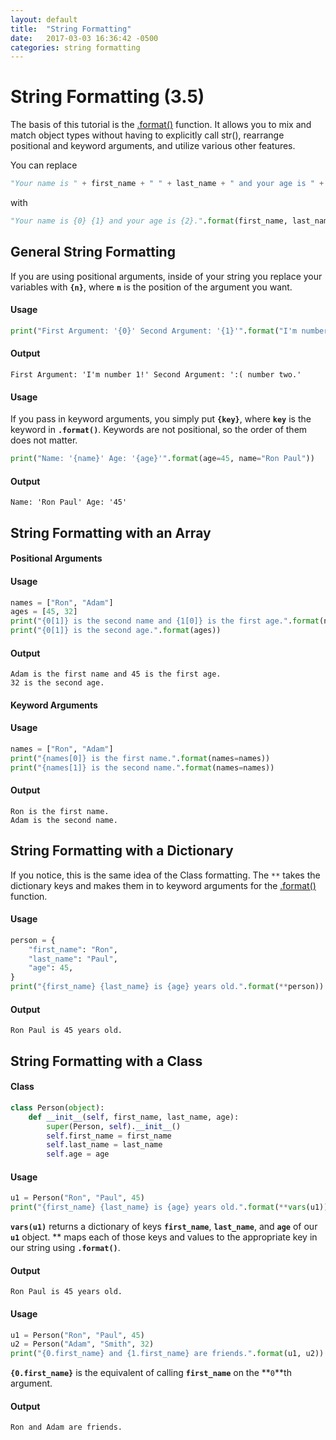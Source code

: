 ```yaml
---
layout: default
title:  "String Formatting"
date:   2017-03-03 16:36:42 -0500
categories: string formatting
---
```


# String Formatting (3.5)
The basis of this tutorial is the [.format()](https://docs.python.org/3/library/string.html#custom-string-formatting) function. It allows you to mix and match object types without having to explicitly call str(), rearrange positional and keyword arguments, and utilize various other features.

You can replace

```python
"Your name is " + first_name + " " + last_name + " and your age is " + str(age) + "."
```

with

```python
"Your name is {0} {1} and your age is {2}.".format(first_name, last_name, age)
```

## General String Formatting

If you are using positional arguments, inside of your string you replace your variables with **`{n}`**, where **`n`** is the position of the argument you want.

#### Usage
```python
print("First Argument: '{0}' Second Argument: '{1}'".format("I'm number 1!", ":( number two."))
```

#### Output
```
First Argument: 'I'm number 1!' Second Argument: ':( number two.'
```

#### Usage
If you pass in keyword arguments, you simply put **`{key}`**, where **`key`** is the keyword in **`.format()`**. Keywords are not positional, so the order of them does not matter.

```python
print("Name: '{name}' Age: '{age}'".format(age=45, name="Ron Paul"))
```

#### Output
```
Name: 'Ron Paul' Age: '45'
```


## String Formatting with an Array
#### Positional Arguments
#### Usage
```python
names = ["Ron", "Adam"]
ages = [45, 32]
print("{0[1]} is the second name and {1[0]} is the first age.".format(names, ages))
print("{0[1]} is the second age.".format(ages))
```
#### Output
```
Adam is the first name and 45 is the first age.
32 is the second age.
```

#### Keyword Arguments
#### Usage
```python
names = ["Ron", "Adam"]
print("{names[0]} is the first name.".format(names=names))
print("{names[1]} is the second name.".format(names=names))
```
#### Output
```
Ron is the first name.
Adam is the second name.
```


## String Formatting with a Dictionary

If you notice, this is the same idea of the Class formatting.
The `**` takes the dictionary keys and makes them in to keyword arguments for the [.format()](https://docs.python.org/3/library/string.html#custom-string-formatting) function.

#### Usage
```python
person = {
    "first_name": "Ron",
    "last_name": "Paul",
    "age": 45,
}
print("{first_name} {last_name} is {age} years old.".format(**person))
```
#### Output
```
Ron Paul is 45 years old.
```

## String Formatting with a Class
#### Class
```python
class Person(object):
    def __init__(self, first_name, last_name, age):
        super(Person, self).__init__()
        self.first_name = first_name
        self.last_name = last_name
        self.age = age
```

#### Usage
```python
u1 = Person("Ron", "Paul", 45)
print("{first_name} {last_name} is {age} years old.".format(**vars(u1)))
```

**`vars(u1)`** returns a dictionary of keys **`first_name`**, **`last_name`**, and **`age`** of our **`u1`** object.
** maps each of those keys and values to the appropriate key in our string using **`.format()`**.

#### Output
```
Ron Paul is 45 years old.
```

#### Usage
```python
u1 = Person("Ron", "Paul", 45)
u2 = Person("Adam", "Smith", 32)
print("{0.first_name} and {1.first_name} are friends.".format(u1, u2))
```

**`{0.first_name}`** is the equivalent of calling **`first_name`** on the **`0`**th argument.

#### Output
```
Ron and Adam are friends.
```

